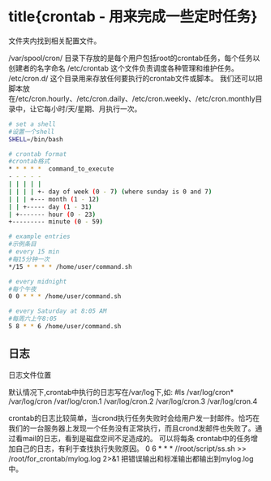 # title{crontab - 用来完成一些定时任务}

文件夹内找到相关配置文件。

/var/spool/cron/ 目录下存放的是每个用户包括root的crontab任务，每个任务以创建者的名字命名
/etc/crontab 这个文件负责调度各种管理和维护任务。
/etc/cron.d/ 这个目录用来存放任何要执行的crontab文件或脚本。
我们还可以把脚本放在/etc/cron.hourly、/etc/cron.daily、/etc/cron.weekly、/etc/cron.monthly目录中，让它每小时/天/星期、月执行一次。


```bash
# set a shell
#设置一个shell
SHELL=/bin/bash

# crontab format
#crontab格式
* * * * *  command_to_execute
- - - - -
| | | | |
| | | | +- day of week (0 - 7) (where sunday is 0 and 7)
| | | +--- month (1 - 12)
| | +----- day (1 - 31)
| +------- hour (0 - 23)
+--------- minute (0 - 59)

# example entries
#示例条目
# every 15 min
#每15分钟一次
*/15 * * * * /home/user/command.sh

# every midnight
#每个午夜
0 0 * * * /home/user/command.sh

# every Saturday at 8:05 AM
#每周六上午8:05
5 8 * * 6 /home/user/command.sh
```

## 日志
日志文件位置

默认情况下,crontab中执行的日志写在/var/log下,如:
#ls /var/log/cron*
/var/log/cron /var/log/cron.1 /var/log/cron.2 /var/log/cron.3 /var/log/cron.4

crontab的日志比较简单，当crond执行任务失败时会给用户发一封邮件。恰巧在我们的一台服务器上发现一个任务没有正常执行，而且crond发邮件也失败了。通过看mail的日志，看到是磁盘空间不足造成的。
可以将每条 crontab中的任务增加自己的日志，有利于查找执行失败原因。
0 6 * * * //root/script/ss.sh >> /root/for_crontab/mylog.log 2>&1
把错误输出和标准输出都输出到mylog.log中。